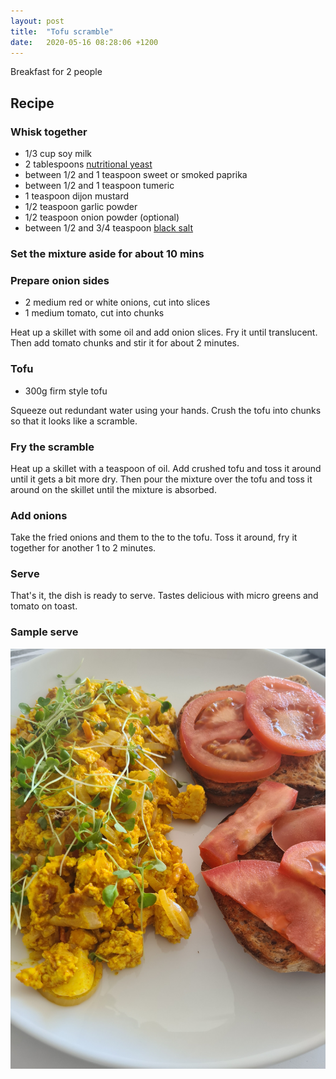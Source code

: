 ```yaml
---
layout: post
title:  "Tofu scramble"
date:   2020-05-16 08:28:06 +1200
---
```


Breakfast for 2 people

## Recipe

### Whisk together
- 1/3 cup soy milk
- 2 tablespoons [nutritional yeast](https://en.wikipedia.org/wiki/Nutritional_yeast)
- between 1/2 and 1 teaspoon sweet or smoked paprika
- between 1/2 and 1 teaspoon tumeric
- 1 teaspoon dijon mustard
- 1/2 teaspoon garlic powder
- 1/2 teaspoon onion powder (optional)
- between 1/2 and 3/4 teaspoon [black salt](https://en.wikipedia.org/wiki/Kala_namak)

### Set the mixture aside for about 10 mins

### Prepare onion sides
- 2 medium red or white onions, cut into slices
- 1 medium tomato, cut into chunks

Heat up a skillet with some oil and add onion slices. Fry it until translucent. Then add tomato chunks and stir it for about 2 minutes.

### Tofu
- 300g firm style tofu

Squeeze out redundant water using your hands. Crush the tofu into chunks so that it looks like a scramble.

### Fry the scramble
Heat up a skillet with a teaspoon of oil. Add crushed tofu and toss it around until it gets a bit more dry. Then pour the mixture over the tofu and toss it around on the skillet until the mixture is absorbed. 

### Add onions
Take the fried onions and them to the to the tofu. Toss it around, fry it together for another 1 to 2 minutes.

### Serve
That's it, the dish is ready to serve. Tastes delicious with micro greens and tomato on toast.

### Sample serve
![](/img/tofu-scramble.jpg)
